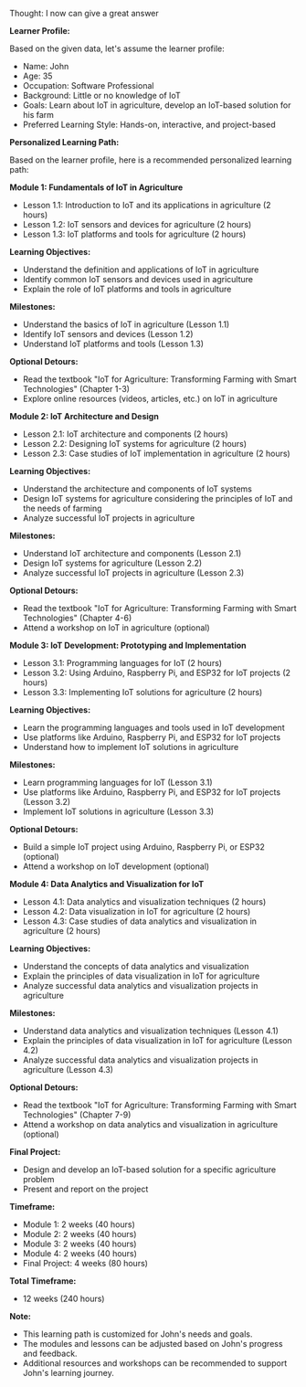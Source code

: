Thought: I now can give a great answer

**Learner Profile:**

Based on the given data, let's assume the learner profile:

* Name: John
* Age: 35
* Occupation: Software Professional
* Background: Little or no knowledge of IoT
* Goals: Learn about IoT in agriculture, develop an IoT-based solution for his farm
* Preferred Learning Style: Hands-on, interactive, and project-based

**Personalized Learning Path:**

Based on the learner profile, here is a recommended personalized learning path:

**Module 1: Fundamentals of IoT in Agriculture**

* Lesson 1.1: Introduction to IoT and its applications in agriculture (2 hours)
* Lesson 1.2: IoT sensors and devices for agriculture (2 hours)
* Lesson 1.3: IoT platforms and tools for agriculture (2 hours)

**Learning Objectives:**

* Understand the definition and applications of IoT in agriculture
* Identify common IoT sensors and devices used in agriculture
* Explain the role of IoT platforms and tools in agriculture

**Milestones:**

* Understand the basics of IoT in agriculture (Lesson 1.1)
* Identify IoT sensors and devices (Lesson 1.2)
* Understand IoT platforms and tools (Lesson 1.3)

**Optional Detours:**

* Read the textbook "IoT for Agriculture: Transforming Farming with Smart Technologies" (Chapter 1-3)
* Explore online resources (videos, articles, etc.) on IoT in agriculture

**Module 2: IoT Architecture and Design**

* Lesson 2.1: IoT architecture and components (2 hours)
* Lesson 2.2: Designing IoT systems for agriculture (2 hours)
* Lesson 2.3: Case studies of IoT implementation in agriculture (2 hours)

**Learning Objectives:**

* Understand the architecture and components of IoT systems
* Design IoT systems for agriculture considering the principles of IoT and the needs of farming
* Analyze successful IoT projects in agriculture

**Milestones:**

* Understand IoT architecture and components (Lesson 2.1)
* Design IoT systems for agriculture (Lesson 2.2)
* Analyze successful IoT projects in agriculture (Lesson 2.3)

**Optional Detours:**

* Read the textbook "IoT for Agriculture: Transforming Farming with Smart Technologies" (Chapter 4-6)
* Attend a workshop on IoT in agriculture (optional)

**Module 3: IoT Development: Prototyping and Implementation**

* Lesson 3.1: Programming languages for IoT (2 hours)
* Lesson 3.2: Using Arduino, Raspberry Pi, and ESP32 for IoT projects (2 hours)
* Lesson 3.3: Implementing IoT solutions for agriculture (2 hours)

**Learning Objectives:**

* Learn the programming languages and tools used in IoT development
* Use platforms like Arduino, Raspberry Pi, and ESP32 for IoT projects
* Understand how to implement IoT solutions in agriculture

**Milestones:**

* Learn programming languages for IoT (Lesson 3.1)
* Use platforms like Arduino, Raspberry Pi, and ESP32 for IoT projects (Lesson 3.2)
* Implement IoT solutions in agriculture (Lesson 3.3)

**Optional Detours:**

* Build a simple IoT project using Arduino, Raspberry Pi, or ESP32 (optional)
* Attend a workshop on IoT development (optional)

**Module 4: Data Analytics and Visualization for IoT**

* Lesson 4.1: Data analytics and visualization techniques (2 hours)
* Lesson 4.2: Data visualization in IoT for agriculture (2 hours)
* Lesson 4.3: Case studies of data analytics and visualization in agriculture (2 hours)

**Learning Objectives:**

* Understand the concepts of data analytics and visualization
* Explain the principles of data visualization in IoT for agriculture
* Analyze successful data analytics and visualization projects in agriculture

**Milestones:**

* Understand data analytics and visualization techniques (Lesson 4.1)
* Explain the principles of data visualization in IoT for agriculture (Lesson 4.2)
* Analyze successful data analytics and visualization projects in agriculture (Lesson 4.3)

**Optional Detours:**

* Read the textbook "IoT for Agriculture: Transforming Farming with Smart Technologies" (Chapter 7-9)
* Attend a workshop on data analytics and visualization in agriculture (optional)

**Final Project:**

* Design and develop an IoT-based solution for a specific agriculture problem
* Present and report on the project

**Timeframe:**

* Module 1: 2 weeks (40 hours)
* Module 2: 2 weeks (40 hours)
* Module 3: 2 weeks (40 hours)
* Module 4: 2 weeks (40 hours)
* Final Project: 4 weeks (80 hours)

**Total Timeframe:**

* 12 weeks (240 hours)

**Note:**

* This learning path is customized for John's needs and goals.
* The modules and lessons can be adjusted based on John's progress and feedback.
* Additional resources and workshops can be recommended to support John's learning journey.